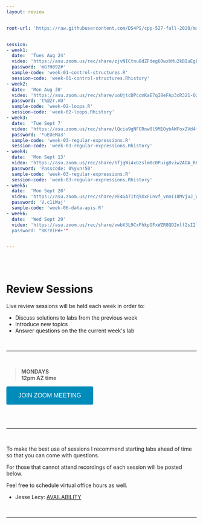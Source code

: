 ```yaml
---
layout: review


root-url: 'https://raw.githubusercontent.com/DS4PS/cpp-527-fall-2020/master/review-sessions/'


session: 
- week1:
  date:  'Tues Aug 24'  
  video: 'https://asu.zoom.us/rec/share/zjvNICtnu8dZFdeg60wxhMu2kBIuEgLzKpFL0ENFCxAutjNRoh7Qv4Y-FS_x1To4.jA5BkU07monHPkKj'
  password: 'mG?H092#'
  sample-code: 'week-01-control-structures.R' 
  session-code: 'week-01-control-structures.Rhistory' 
- week2:
  date:  'Mon Aug 30'  
  video: 'https://asu.zoom.us/rec/share/uoUjtcDPccmKaE7qI8eFAp3cR321-OzufhrVEVM0ZnGkc2Mp3iex9zycBFNz8nek.IwIASZVzZLGMIULj'
  password: 't%@2r.nU'
  sample-code: 'week-02-loops.R' 
  session-code: 'week-02-loops.Rhistory' 
- week3:
  date:  'Tue Sept 7'  
  video: 'https://asu.zoom.us/rec/share/lQcia9gNFCRnw8l9M1OybAWFox2Vd4fu85VAU-lDYYyLJj48sZmBQOUMcqU6nB1e.vJSzKLN19a9pZpxe'
  password: '*uEUeMa3'
  sample-code: 'week-03-regular-expressions.R' 
  session-code: 'week-03-regular-expressions.Rhistory' 
- week4:
  date:  'Mon Sept 13'  
  video: 'https://asu.zoom.us/rec/share/hfjqWi4xGzslm0c0Puig8viw2AOA_RK4L-ci9aTPwZmdeujFbBKKgcPK9NZ6m7MA.952pSGmuLyFKqJIg'
  password: 'Passcode: 0%yvn!50'
  sample-code: 'week-03-regular-expressions.R'
  session-code: 'week-03-regular-expressions.Rhistory'
- week5:
  date:  'Mon Sept 20'  
  video: 'https://asu.zoom.us/rec/share/eE4GA71tq9XxFLnvf_vnmI10MVjuJ_W05OKQSNSdI4yeNyl2LkedM_cItc3GF_QI.toZ8G5685e4Hh17u'
  password: 'V.c1iWaj'
  sample-code: 'week-06-data-apis.R'
- week6:
  date:  'Wed Sept 29'  
  video: 'https://asu.zoom.us/rec/share/vwbX3L9CxFhkpGFxWZR8QD2nlf2sI2ldbR7C0WueqosYY6YoYvQIIxsB0NvUG6bd.0tNbZCtc4zIgQAIh Passcode: 
  password: "8K!ViP#+'"


---
```





<br><br>

# Review Sessions 

Live review sessions will be held each week in order to: 

* Discuss solutions to labs from the previous week 
* Introduce new topics 
* Answer questions on the the current week's lab 


<br> 
<hr>
<br>


> **MONDAYS**    
> **12pm AZ time** 

<a href='https://asu.zoom.us/j/87540573400' target=""> <button class="zoom">JOIN ZOOM MEETING</button></a>

<br>



<!--  **Add to your calendar:** <a target="_blank" href=""><img border="0" src="https://www.google.com/calendar/images/ext/gc_button1_en.gif"></a>  -->




<br> 
<hr>
<br>


To make the best use of sessions I recommend starting labs ahead of time so that you can come with questions. 

For those that cannot attend recordings of each session will be posted below. 

Feel free to schedule virtual office hours as well.   

* Jesse Lecy: [AVAILABILITY](https://calendly.com/lecy/)


<br> 
<hr>
<br>
<br>





<style>
.zoom {
  background-color: #008CBA; 
  border: none;
  color: white;
  padding: 15px 32px;
  text-align: center;
  text-decoration: none;
  display: inline-block;
  font-size: 16px;
  border-radius: 4px;
}
</style>




